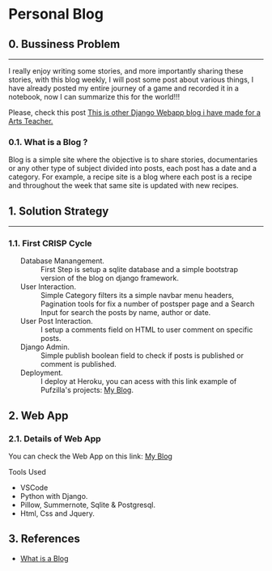 # Personal Blog

<h2>0. Bussiness Problem</h2>
<hr>
<p>I really enjoy writing some stories, and more importantly sharing these stories, with this blog weekly, I will post some post about various things, I have already posted my entire journey of a game and recorded it in a notebook, now I can summarize this for the world!!!</p>

<p>Please, check this post <a href='https://github.com/xGabrielR/Blog-Pufzilla'>This is other Django Webapp blog i have made for a Arts Teacher.</a></p>

<h3>0.1. What is a Blog ?</h3>
<p>Blog is a simple site where the objective is to share stories, documentaries or any other type of subject divided into posts, each post has a date and a category. For example, a recipe site is a blog where each post is a recipe and throughout the week that same site is updated with new recipes.</p>

<h2>1. Solution Strategy</h2>
<hr>

<h3>1.1. First CRISP Cycle</h3>
<ul>
  <dl>
    <dt>Database Manangement.</dt>
      <dd>First Step is setup a sqlite database and a simple bootstrap version of the blog on django framework.</dt>
    <dt>User Interaction.</dt>
      <dd>Simple Category filters its a simple navbar menu headers, Pagination tools for fix a number of postsper page and a Search Input for search the posts by name, author or date.</dd>
    <dt>User Post Interaction.</dt>
      <dd>I setup a comments field on HTML to user comment on specific posts.</dd>
    <dt>Django Admin.</dt>
      <dd>Simple publish boolean field to check if posts is published or comment is published.</dd>
    <dt>Deployment.</dt>
      <dd>I deploy at Heroku, you can acess with this link example of Pufzilla's projects: <a href='https://ctzin.herokuapp.com/'>My Blog</a>.</dd>
  </dl>
</ul>

<h2>2. Web App</h2>
<h3>2.1. Details of Web App</h3>
<p>You can check the Web App on this link: <a href='https://ctzin.herokuapp.com/'>My Blog</a></p>

<p>Tools Used</p>
<ul>
  <li>VSCode</li>
  <li>Python with Django.</li>
  <li>Pillow, Summernote, Sqlite & Postgresql.</li>
  <li>Html, Css and Jquery.</li>
</ul>

<h2>3. References</h2>
<ul>
  <li><a href='https://www.hostinger.com/tutorials/what-is-a-blog'>What is a Blog</a></li>
</ul>
